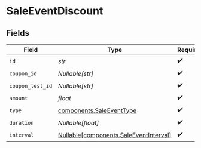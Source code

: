 # SaleEventDiscount


## Fields

| Field                                                                                  | Type                                                                                   | Required                                                                               | Description                                                                            |
| -------------------------------------------------------------------------------------- | -------------------------------------------------------------------------------------- | -------------------------------------------------------------------------------------- | -------------------------------------------------------------------------------------- |
| `id`                                                                                   | *str*                                                                                  | :heavy_check_mark:                                                                     | N/A                                                                                    |
| `coupon_id`                                                                            | *Nullable[str]*                                                                        | :heavy_check_mark:                                                                     | N/A                                                                                    |
| `coupon_test_id`                                                                       | *Nullable[str]*                                                                        | :heavy_check_mark:                                                                     | N/A                                                                                    |
| `amount`                                                                               | *float*                                                                                | :heavy_check_mark:                                                                     | N/A                                                                                    |
| `type`                                                                                 | [components.SaleEventType](../../models/components/saleeventtype.md)                   | :heavy_check_mark:                                                                     | N/A                                                                                    |
| `duration`                                                                             | *Nullable[float]*                                                                      | :heavy_check_mark:                                                                     | N/A                                                                                    |
| `interval`                                                                             | [Nullable[components.SaleEventInterval]](../../models/components/saleeventinterval.md) | :heavy_check_mark:                                                                     | N/A                                                                                    |
